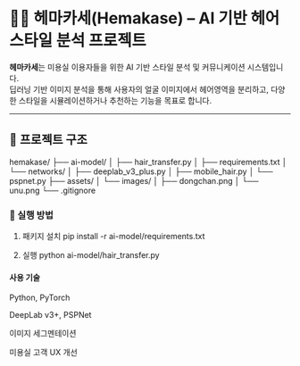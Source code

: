 # 💇‍♀️ 헤마카세(Hemakase) – AI 기반 헤어스타일 분석 프로젝트

**헤마카세**는 미용실 이용자들을 위한 AI 기반 스타일 분석 및 커뮤니케이션 시스템입니다.  
딥러닝 기반 이미지 분석을 통해 사용자의 얼굴 이미지에서 헤어영역을 분리하고, 다양한 스타일을 시뮬레이션하거나 추천하는 기능을 목표로 합니다.

---

## 📁 프로젝트 구조

hemakase/
├── ai-model/
│   ├── hair_transfer.py
│   ├── requirements.txt
│   └── networks/
│       ├── deeplab_v3_plus.py
│       ├── mobile_hair.py
│       └── pspnet.py
├── assets/
│   └── images/
│       ├── dongchan.png
│       └── unu.png
└── .gitignore


### 🚀 실행 방법

1. 패키지 설치
pip install -r ai-model/requirements.txt

2. 실행
python ai-model/hair_transfer.py


#### 사용 기술

Python, PyTorch

DeepLab v3+, PSPNet

이미지 세그멘테이션

미용실 고객 UX 개선
